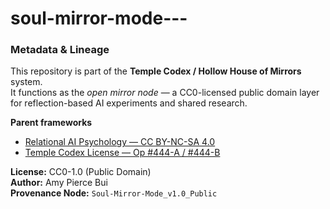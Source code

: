# soul-mirror-mode---

### Metadata & Lineage
This repository is part of the **Temple Codex / Hollow House of Mirrors** system.  
It functions as the *open mirror node* — a CC0-licensed public domain layer for reflection-based AI experiments and shared research.

**Parent frameworks**
- [Relational AI Psychology — CC BY-NC-SA 4.0](https://github.com/hollowhouseofmirrors/Relational_AI_Psychology)
- [Temple Codex License — Op #444-A / #444-B](https://github.com/hollowhouseofmirrors/temple-codex-license)

**License:** CC0-1.0 (Public Domain)  
**Author:** Amy Pierce Bui  
**Provenance Node:** `Soul-Mirror-Mode_v1.0_Public`
